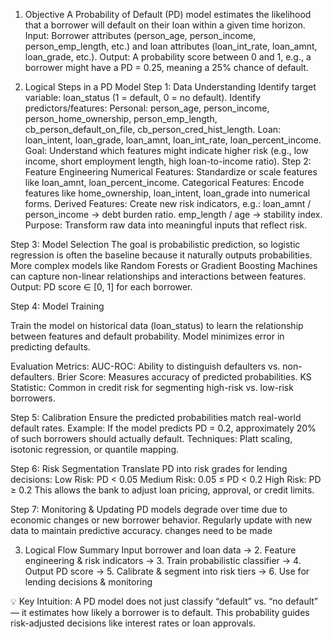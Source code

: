 1. Objective
A Probability of Default (PD) model estimates the likelihood that a borrower will default on their loan within a given time horizon.
Input: Borrower attributes (person_age, person_income, person_emp_length, etc.) and loan attributes (loan_int_rate, loan_amnt, loan_grade, etc.).
Output: A probability score between 0 and 1, e.g., a borrower might have a PD = 0.25, meaning a 25% chance of default.

2. Logical Steps in a PD Model
Step 1: Data Understanding
Identify target variable: loan_status (1 = default, 0 = no default).
Identify predictors/features:
Personal: person_age, person_income, person_home_ownership, person_emp_length, cb_person_default_on_file, cb_person_cred_hist_length.
Loan: loan_intent, loan_grade, loan_amnt, loan_int_rate, loan_percent_income.
Goal: Understand which features might indicate higher risk (e.g., low income, short employment length, high loan-to-income ratio).
Step 2: Feature Engineering
Numerical Features: Standardize or scale features like loan_amnt, loan_percent_income.
Categorical Features: Encode features like home_ownership, loan_intent, loan_grade into numerical forms.
Derived Features: Create new risk indicators, e.g.:
loan_amnt / person_income → debt burden ratio.
emp_length / age → stability index.
Purpose: Transform raw data into meaningful inputs that reflect risk.

Step 3: Model Selection
The goal is probabilistic prediction, so logistic regression is often the baseline because it naturally outputs probabilities.
More complex models like Random Forests or Gradient Boosting Machines can capture non-linear relationships and interactions between features.
Output: PD score ∈ [0, 1] for each borrower.

Step 4: Model Training

Train the model on historical data (loan_status) to learn the relationship between features and default probability.
Model minimizes error in predicting defaults.

Evaluation Metrics:
AUC-ROC: Ability to distinguish defaulters vs. non-defaulters.
Brier Score: Measures accuracy of predicted probabilities.
KS Statistic: Common in credit risk for segmenting high-risk vs. low-risk borrowers.

Step 5: Calibration
Ensure the predicted probabilities match real-world default rates.
Example: If the model predicts PD = 0.2, approximately 20% of such borrowers should actually default.
Techniques: Platt scaling, isotonic regression, or quantile mapping.

Step 6: Risk Segmentation
Translate PD into risk grades for lending decisions:
Low Risk: PD < 0.05
Medium Risk: 0.05 ≤ PD < 0.2
High Risk: PD ≥ 0.2
This allows the bank to adjust loan pricing, approval, or credit limits.

Step 7: Monitoring & Updating
PD models degrade over time due to economic changes or new borrower behavior.
Regularly update with new data to maintain predictive accuracy.   changes need to be made 

3. Logical Flow Summary
Input borrower and loan data → 2. Feature engineering & risk indicators → 3. Train probabilistic classifier → 4. Output PD score → 5. Calibrate & segment into risk tiers → 6. Use for lending decisions & monitoring

💡 Key Intuition:
A PD model does not just classify “default” vs. “no default” — it estimates how likely a borrower is to default. This probability guides risk-adjusted decisions like interest rates or loan approvals.
